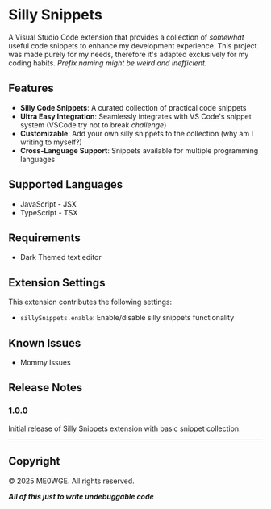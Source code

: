 # Silly Snippets

A Visual Studio Code extension that provides a collection of _somewhat_ useful code snippets to enhance my development experience. This project was made purely for my needs, therefore it's adapted exclusively for my coding habits. _Prefix naming might be weird and inefficient._

## Features

- **Silly Code Snippets**: A curated collection of practical code snippets
- **Ultra Easy Integration**: Seamlessly integrates with VS Code's snippet system (VSCode try not to break _challenge_)
- **Customizable**: Add your own silly snippets to the collection (why am I writing to myself?)
- **Cross-Language Support**: Snippets available for multiple programming languages

## Supported Languages

- JavaScript - JSX
- TypeScript - TSX

## Requirements

- Dark Themed text editor

## Extension Settings

This extension contributes the following settings:

- `sillySnippets.enable`: Enable/disable silly snippets functionality

## Known Issues

- Mommy Issues

## Release Notes

### 1.0.0

Initial release of Silly Snippets extension with basic snippet collection.

---

## Copyright

© 2025 ME0WGE. All rights reserved.

**_All of this just to write undebuggable code_**
